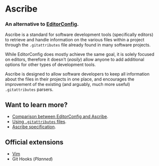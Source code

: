 <!-- METADATA
title: Ascribe
-->

# Ascribe

### An alternative to [EditorConfig](https://editorconfig.org/).

Ascribe is a standard for software development tools (specifically editors) to
retrieve and handle information on the various files within a project through
the `.gitattributes` file already found in many software projects.

While EditorConfig does mostly achieve the same goal, it is solely focused on
editors, therefore it doesn't (_easily_) allow anyone to add additional options for
other types of development tools.

Ascribe is designed to allow software developers to keep all information about
the files in their projects in one place, and encourages the improvement of the
existing (and arguably, much more useful) `.gitattributes` parsers.

## Want to learn more?

- [Comparison between EditorConfig and Ascribe](comparison).
- [Using `.gitattributes` files](usage).
- [Ascribe specification](specification).

## Official extensions

- [Vim](https://github.com/axvr/ascribe.vim)
- Git Hooks (_Planned_)
